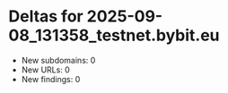 # Deltas for 2025-09-08_131358_testnet.bybit.eu
- New subdomains: 0
- New URLs: 0
- New findings: 0
